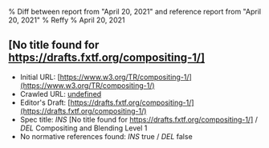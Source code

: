 % Diff between report from "April 20, 2021" and reference report from "April 20, 2021"
% Reffy
% April 20, 2021

## [No title found for https://drafts.fxtf.org/compositing-1/]

- Initial URL: [https://www.w3.org/TR/compositing-1/](https://www.w3.org/TR/compositing-1/)
- Crawled URL: [undefined](undefined)
- Editor's Draft: [https://drafts.fxtf.org/compositing-1/](https://drafts.fxtf.org/compositing-1/)
- Spec title: *INS* [No title found for https://drafts.fxtf.org/compositing-1/] / *DEL* Compositing and Blending Level 1
- No normative references found: *INS* true / *DEL* false


